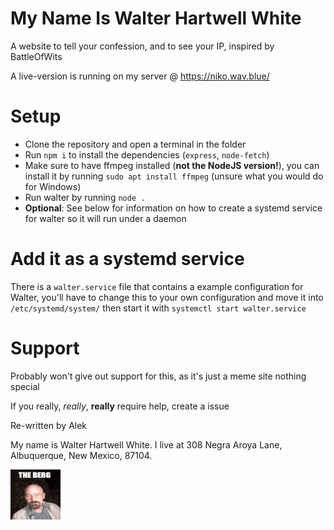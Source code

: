 # My Name Is Walter Hartwell White

A website to tell your confession, and to see your IP, inspired by BattleOfWits

A live-version is running on my server @ https://niko.wav.blue/


# Setup

- Clone the repository and open a terminal in the folder
- Run `npm i` to install the dependencies (`express`, `node-fetch`)
- Make sure to have ffmpeg installed (**not the NodeJS version!**), you can install it by running `sudo apt install ffmpeg` (unsure what you would do for Windows)
- Run walter by running `node .`
- **Optional**: See below for information on how to create a systemd service for walter so it will run under a daemon


# Add it as a systemd service

There is a `walter.service` file that contains a example configuration for Walter, you'll have to change this to your own configuration and move it into `/etc/systemd/system/` then start it with `systemctl start walter.service`


# Support

Probably won't give out support for this, as it's just a meme site nothing special

If you really, *really*, **really** require help, create a issue


Re-written by Alek

My name is Walter Hartwell White. I live at 308 Negra Aroya Lane, Albuquerque, New Mexico, 87104.

![](./assets//theberg.gif)
